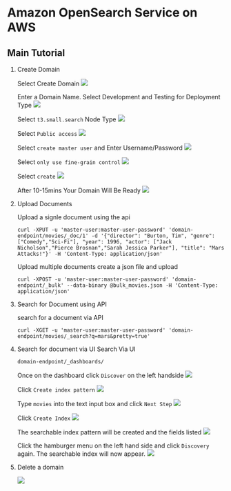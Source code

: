 # Amazon OpenSearch Service on AWS

## Main Tutorial

1. Create Domain

    Select Create Domain 
    ![](pictures/1-Domain.png)


    Enter a Domain Name. Select Development and Testing for Deployment Type
    ![](pictures/2-dev-testing.png)


    Select `t3.small.search` Node Type
    ![](pictures/3-data-nodes.png)


    Select `Public access`
    ![](pictures/4-network.png)


    Select `create master user` and Enter Username/Password 
    ![](pictures/5-access-control.png)


    Select `only use fine-grain control`
    ![](pictures/6-access-policy.png)


    Select `create`
    ![](pictures/7-create-domain.png)


    After 10-15mins Your Domain Will Be Ready
    ![](pictures/8-domain-ready.png)

2. Upload Documents 

    Upload a signle document using the api 
    ```
    curl -XPUT -u 'master-user:master-user-password' 'domain-endpoint/movies/_doc/1' -d '{"director": "Burton, Tim", "genre": ["Comedy","Sci-Fi"], "year": 1996, "actor": ["Jack Nicholson","Pierce Brosnan","Sarah Jessica Parker"], "title": "Mars Attacks!"}' -H 'Content-Type: application/json'
    ```

    Upload multiple documents 
    create a json file and upload 
    ```
    curl -XPOST -u 'master-user:master-user-password' 'domain-endpoint/_bulk' --data-binary @bulk_movies.json -H 'Content-Type: application/json'
    ```

3. Search for Document using API 

    search for a document via API 
    ```
    curl -XGET -u 'master-user:master-user-password' 'domain-endpoint/movies/_search?q=mars&pretty=true'
    ```

4. Search for document via UI
    Search Via UI
    ```
    domain-endpoint/_dashboards/
    ```

    Once on the dashboard click `Discover` on the left handside
    ![](pictures/9-discover.png)

    Click `Create index pattern`
    ![](pictures/10-create-index.png)

    Type `movies` into the text input box and click `Next Step`
    ![](pictures/12-define-index-pattern.png)

    Click `Create Index`
    ![](pictures/13-createe-index-pattern.png)

    The searchable index pattern will be created and the fields listed
    ![](pictures/14-index-fields.png)

    Click the hamburger menu on the left hand side and click `Discovery` again. 
    The searchable index will now appear. 
    ![](pictures/15-discovery-search.png)

5. Delete a domain 

    ![](pictures/16-delete-domain.png)

